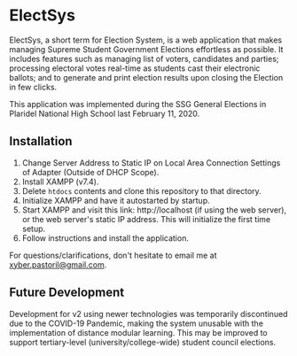 # ElectSys

ElectSys, a short term for Election System, is a web application that makes managing Supreme Student Government Elections effortless as possible. It includes features such as managing list of voters, candidates and parties; processing electoral votes real-time as students cast their electronic ballots; and to generate and print election results upon closing the Election in few clicks.

This application was implemented during the SSG General Elections in Plaridel National High School last February 11, 2020. 

## Installation

1. Change Server Address to Static IP on Local Area Connection Settings of Adapter (Outside of DHCP Scope).
2. Install XAMPP (v7.4).
3. Delete `htdocs` contents and clone this repository to that directory.
4. Initialize XAMPP and have it autostarted by startup.
5. Start XAMPP and visit this link: http://localhost (if using the web server), or the web server's static IP address. This will initialize the first time setup.
6. Follow instructions and install the application.

For questions/clarifications, don't hesitate to email me at xyber.pastoril@gmail.com.

## Future Development
Development for v2 using newer technologies was temporarily discontinued due to the COVID-19 Pandemic, making the system unusable with the implementation of distance modular learning. This may be improved to support tertiary-level (university/college-wide) student council elections.
